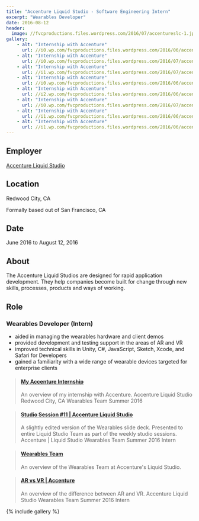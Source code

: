 ```yaml
---
title: "Accenture Liquid Studio - Software Engineering Intern"
excerpt: "Wearables Developer"
date: 2016-08-12
header:
  image: //fvcproductions.files.wordpress.com/2016/07/accentureslc-1.jpeg
gallery:
    - alt: "Internship with Accenture"
      url: //i0.wp.com/fvcproductions.files.wordpress.com/2016/06/accenture-internship-5.jpg?w=274&h=205&crop&ssl=1&zoom=2
    - alt: "Internship with Accenture"
      url: //i0.wp.com/fvcproductions.files.wordpress.com/2016/07/accentureslc-20.jpg?w=246&h=184&crop&ssl=1&zoom=2
    - alt: "Internship with Accenture"
      url: //i1.wp.com/fvcproductions.files.wordpress.com/2016/07/accentureslc-10.jpg?w=246&h=184&crop&ssl=1&zoom=2
    - alt: "Internship with Accenture"
      url: //i0.wp.com/fvcproductions.files.wordpress.com/2016/06/accenture-internship-13.jpg?w=268&h=357&crop&ssl=1&zoom=2
    - alt: "Internship with Accenture"
      url: //i2.wp.com/fvcproductions.files.wordpress.com/2016/06/accenture-internship-10.jpg?w=235&h=177&crop&ssl=1&zoom=2
    - alt: "Internship with Accenture"
      url: //i0.wp.com/fvcproductions.files.wordpress.com/2016/07/accentureslc-23.jpg?w=255&h=170&crop&ssl=1&zoom=2
    - alt: "Internship with Accenture"
      url: //i1.wp.com/fvcproductions.files.wordpress.com/2016/06/accenture-internship-12.jpg?w=487&h=365&crop&ssl=1&zoom=2
    - alt: "Internship with Accenture"
      url: //i1.wp.com/fvcproductions.files.wordpress.com/2016/06/accenture-internship-9.jpg?w=288&h=216&crop&ssl=1&zoom=2
---
```


## Employer

<a title="Accenture Liquid Studio" href="//accenture.com/us-en/capability-rapid-application-development-studio" target="_blank" rel="noopener">Accenture Liquid Studio</a>

## Location

Redwood City, CA

Formally based out of San Francisco, CA

## Date

June 2016 to August 12, 2016

## About

The Accenture Liquid Studios are designed for rapid application development. They help companies become built for change through new skills, processes, products and ways of working.

## Role

### Wearables Developer (Intern)

- aided in managing the wearables hardware and client demos
- provided development and testing support in the areas of AR and VR
- improved technical skills in Unity, C#, JavaScript, Sketch, Xcode, and Safari for Developers
- gained a familiarity with a wide range of wearable devices targeted for enterprise clients

<blockquote class="embedly-card"><h4><a href="//speakerdeck.com/fvcproductions/my-accenture-internship">My Accenture Internship</a></h4><p>An overview of my internship with Accenture. Accenture Liquid Studio Redwood City, CA Wearables Team Summer 2016</p></blockquote>

<blockquote class="embedly-card"><h4><a href="//speakerdeck.com/fvcproductions/studio-session-number-11-accenture-liquid-studio">Studio Session #11 | Accenture Liquid Studio</a></h4><p>A slightly edited version of the Wearables slide deck. Presented to entire Liquid Studio Team as part of the weekly studio sessions. Accenture | Liquid Studio Wearables Team Summer 2016 Intern</p></blockquote>

<blockquote class="embedly-card"><h4><a href="//speakerdeck.com/fvcproductions/wearables-team">Wearables Team</a></h4><p>An overview of the Wearables Team at Accenture's Liquid Studio.</p></blockquote>

<blockquote class="embedly-card"><h4><a href="//speakerdeck.com/fvcproductions/ar-vs-vr-accenture">AR vs VR | Accenture</a></h4><p>An overview of the difference between AR and VR. Accenture Liquid Studio Wearables Team Summer 2016 Intern</p></blockquote>

{% include gallery %}
